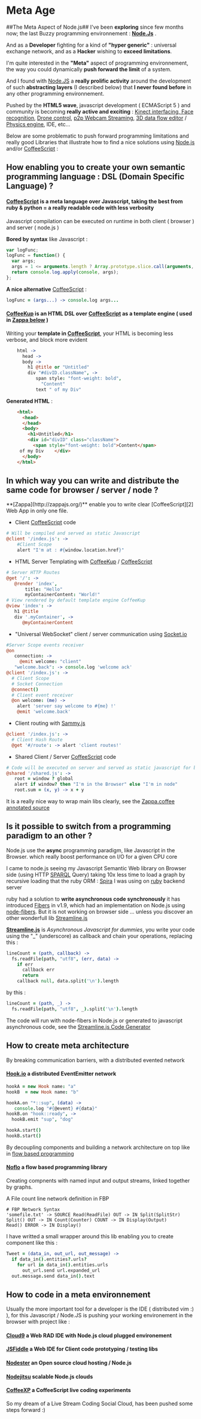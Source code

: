 # Meta Age #

##The Meta Aspect of Node.js##
I've been **exploring** since few months now; the last Buzzy programming environnement : **[Node.Js][1]** .

And as a **Developer** fighting for a kind of **"hyper generic"** : universal exchange network, and as a **Hacker** wishing to **exceed limitations**.

I'm quite interested in the **"Meta"** aspect of programming environnement, the way you could dynamically **push forward the limit** of a system.

And I found with [Node.JS][1] a **really prolific activity** around the development of such **abstracting layers** (I described below) that **I never found before** in any other programming environnement.

Pushed by the **HTML5 wave**, javascript development ( ECMAScript 5 ) and community is becoming **really active and exciting** : [Kinect interfacing, Face recognition](http://www.nodejs-news.com/fun-with-nodejs/face-recognition-with-nodejs/), [Drone control](http://t.co/ePzJAFa7), [p2p Webcam Streaming](http://vimeo.com/36229857), [3D data flow editor](http://idflood.github.com/ThreeNodes.js/public/index.html#example/spreads1.json) / [Physics engine](http://soulwire.co.uk/coffeephysics/), IDE, etc...

Below are some problematic to push forward programming limitations and really good Libraries that illustrate how to find a nice solutions using [Node.js][1] and/or [CoffeeScript][2] :

## How enabling you to create your own semantic programming language : DSL (Domain Specific Language) ? ##


#### **[CoffeeScript][2]** is a meta language over Javascript, taking the best from ruby & python =  a really readable code with less verbosity ####
Javascript compilation can be executed on runtime in both client ( browser ) and server ( node.js )

**Bored by syntax** like Javascript :

```javascript
var logFunc;
logFunc = function() {
  var args;
  args = 1 <= arguments.length ? Array.prototype.slice.call(arguments, 0) : [];
  return console.log.apply(console, args);
};
```

**A nice alternative** [CoffeeScript][2] :

```coffeescript
logFunc = (args...) -> console.log args...
```


#### **[CoffeeKup](http://coffeekup.org/)** is an HTML DSL over [CoffeeScript][2] as a template engine ( used in [Zappa below](#zappa) ) ####

Writing your **template in [CoffeeScript][2]**, your HTML is becoming less verbose, and block more evident

```coffeescript
    html ->
      head ->
      body ->
        h1 @title or "Untitled"
        div "#divID.className", ->
           span style: "font-weight: bold", 
             "Content"
           text " of my Div"
```

**Generated HTML** :

```html
    <html>
      <head>
      </head>
      <body>
        <h1>Untitled</h1>
        <div id="divID" class="className">
          <span style="font-weight: bold">Content</span>
     of my Div    </div>
      </body>
    </html>
```

 


## In which way you can write and distribute the same code for browser / server / node ? ##

<a name="zappa"/> 
**[Zappa](http://zappajs.org/)** enable you to write clear [CoffeeScript][2] Web App in only one file.

  * Client [CoffeeScript][2] code

```coffeescript
# Will be compiled and served as static Javascript
@client '/index.js': ->
    #Client Scope
    alert "I'm at : #{window.location.href}"
```


  * HTML Server Templating with [CoffeeKup](http://coffeekup.org/) /  [CoffeeScript][2]

```coffeescript
# Server HTTP Routes
@get '/': ->
   @render 'index', 
       title: "Hello"
       myContainerContent: "World!"
# View rendered by default template engine CoffeeKup
@view 'index': ->
   h1 @title
   div '.myContainer', ->
      @myContainerContent
```


  * "Universal WebSocket" client / server communication using [Socket.io](http://socket.io/)

```coffeescript
#Server Scope events receiver
@on 
   connection: ->
     @emit welcome: "client"
   "welcome.back": -> console.log 'welcome ack'
@client '/index.js': ->
  # Client Scope
  # Socket Connection
  @connect()
  # Client event receiver
  @on welcome: (me) ->
    alert 'server say welcome to #{me} !'
    @emit 'welcome.back'
```

  * Client routing with [Sammy.js](http://sammyjs.org/)

```coffeescript
@client '/index.js': ->
  # Client Hash Route
  @get '#/route': -> alert 'client routes!'
```


  * Shared Client / Server [CoffeeScript][2] code

```coffeescript
# Code will be executed on server and served as static javascript for browser, nice for creating a bootlooader
@shared '/shared.js': ->
   root = window ? global
   alert if window? then "I'm in the Browser" else "I'm in node"
   root.sum = (x, y) -> x + y
```

  It is a really nice way to wrap main libs clearly, see the [Zappa.coffee annotated source](http://zappajs.org/docs/zappa.html)



## Is it possible to **switch** from a **programming paradigm** to an other ? ##
Node.js use the **async** programming paradigm, like Javascript in the Browser. which really boost performance on I/O for a given CPU core 

I came to node.js seeing my Javascript Semantic Web library on Browser side (using HTTP [SPARQL](http://en.wikipedia.org/wiki/SPARQL) Query) taking 10x less time to load a graph by recursive loading that the ruby ORM : [Spira](http://blog.datagraph.org/2010/05/spira) I was using on [ruby](http://www.ruby-lang.org/) backend server

ruby had a solution to **write asynchronous code synchronously** it has introduced [Fibers](http://www.igvita.com/2009/05/13/fibers-cooperative-scheduling-in-ruby/) in v1.9, which had an implementation on Node.js using [node-fibers](https://github.com/laverdet/node-fibers).
But it is not working on browser side ... unless you discover an other wonderfull lib [Streamline.js](https://github.com/Sage/streamlinejs)

**[Streamline.js](https://github.com/Sage/streamlinejs)** is *Asynchronous Javascript for dummies*, you write your code using the "_" (underscore) as callback and chain your operations, replacing this : 

```coffeescript
lineCount = (path, callback) ->
  fs.readFile(path, "utf8", (err, data) ->
    if err
      callback err
      return
    callback null, data.split('\n').length
```

by this : 

```coffeescript
lineCount = (path, _) ->
  fs.readFile(path, "utf8", _).split('\n').length
```

The code will run with node-fibers in Node.js or generated to javascript asynchronous code, see the [Streamline.js Code Generator](http://sage.github.com/streamlinejs/examples/streamlineMe/streamlineMe.html)

## How to create meta architecture ##

By breaking communication barriers, with a distributed evented network

#### **[Hook.io](https://github.com/hookio/hook.io)** a distributed EventEmitter network  ####

```coffeescript
hookA = new Hook name: "a"
hookB  = new Hook name: "b"

hookA.on "*::sup", (data) ->
   console.log "#{@event} #{data}"
hookB.on "hook::ready", ->
  hookB.emit "sup", "dog"

hookA.start()
hookB.start()
```

By decoupling components and building a network architecture on top like in [flow based programming](http://en.wikipedia.org/wiki/Flow-based_programming)

#### **[Noflo](https://github.com/bergie/noflo)** a flow based programming library ####
Creating compnents with named input and output streams, linked together by  graphs.

A File count line network definition in FBP


    # FBP Network Syntax
    'somefile.txt' -> SOURCE Read(ReadFile) OUT -> IN Split(SplitStr)
    Split() OUT -> IN Count(Counter) COUNT -> IN Display(Output)
    Read() ERROR -> IN Display()

I have writted a small wrapper around this lib enabling you to create component like this : 

```coffeescript
Tweet = (data_in, out_url, out_message) ->
  if data_in().entities?.urls?
    for url in data_in().entities.urls
      out_url.send url.expanded_url 
  out.message.send data_in().text 
```

 
## How to code in a meta environnement ##

Usually the more important tool for a developer is the IDE ( distributed vim :) ), for this Javascript / Node.JS is pushing your working environement in the browser with project like :

#### **[Cloud9](http://c9.io)** a Web RAD IDE with Node.js cloud plugged environement ####

#### **[JSFiddle](http://jsfiddle.net/evangenieur/9MfNt/)** a Web IDE for Client code prototyping / testing libs ####


#### **[Nodester](http://nodester.com/)** an Open source cloud hosting / Node.js ####

#### **[Nodejitsu](http://nodejitsu.com/)** scalable Node.js clouds ####

#### **[CoffeeXP](http://evangenieur.com/coffeexp)** a CoffeeScript live coding experiments ####

So my dream of a Live Stream Coding Social Cloud, has been pushed some steps forward :)


[1]: http://nodejs.org/
[2]: http://coffeescript.org/

